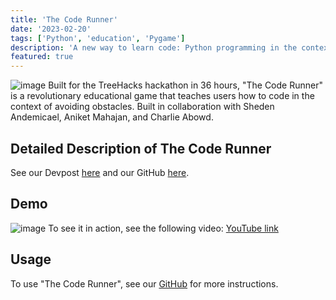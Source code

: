 ```yaml
---
title: 'The Code Runner'
date: '2023-02-20'
tags: ['Python', 'education', 'Pygame']
description: 'A new way to learn code: Python programming in the context of an educational game.'
featured: true
---
```


![image](/files/thecoderunner/example3.png)
Built for the TreeHacks hackathon in 36 hours, "The Code Runner" is a revolutionary educational game that teaches users how to code in the context of avoiding obstacles. Built in collaboration with Sheden Andemicael, Aniket Mahajan, and Charlie Abowd.

## Detailed Description of The Code Runner
See our Devpost [here](https://devpost.com/software/the-code-runner) and our GitHub [here](https://github.com/will-s-h/treehacks).

## Demo
![image](/files/thecoderunner/example2.png)
To see it in action, see the following video:
[YouTube link](https://www.youtube.com/watch?v=ne9FG5qqnNI)

## Usage
To use "The Code Runner", see our [GitHub](https://github.com/will-s-h/treehack) for more instructions.